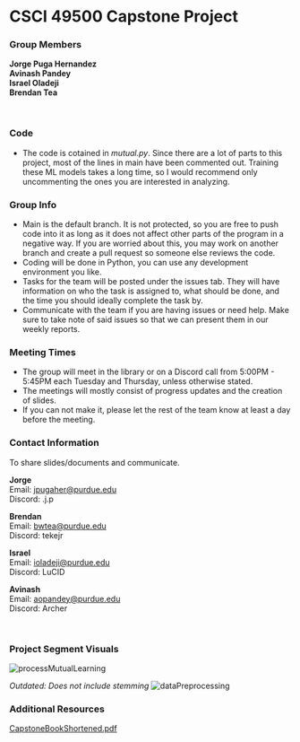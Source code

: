 # CSCI 49500 Capstone Project

### Group Members <br/>
**Jorge Puga Hernandez**  
**Avinash Pandey**  
**Israel Oladeji**  
**Brendan Tea**

<br/>

### Code
- The code is cotained in *mutual.py*. Since there are a lot of parts to this
project, most of the lines in main have been commented out. Training these ML models takes
a long time, so I would recommend only uncommenting the ones you are interested in
analyzing.

### Group Info
- Main is the default branch. It is not protected, so you are free to push
code into it as long as it does not affect other parts of the program in
a negative way. If you are worried about this, you may work on another branch
and create a pull request so someone else reviews the code.
- Coding will be done in Python, you can use any development environment you like.
- Tasks for the team will be posted under the issues tab. They
will have information on who the task is assigned to, what should be done, and the
time you should ideally complete the task by.
- Communicate with the team if you are having issues or need help. Make sure to take
note of said issues so that we can present them in our weekly reports.

### Meeting Times
- The group will meet in the library or on a Discord call from 5:00PM - 5:45PM each Tuesday and Thursday,
unless otherwise stated.
- The meetings will mostly consist of progress updates and the creation of slides.
- If you can not make it, please let the rest of the team know at least a day before the meeting.

### Contact Information <br/>
To share slides/documents and communicate.  

**Jorge**  
  Email: jpugaher@purdue.edu  
  Discord: .j.p

**Brendan**  
  Email: bwtea@purdue.edu  
  Discord: tekejr  

**Israel**  
  Email: ioladeji@purdue.edu  
  Discord: LuCID  

  **Avinash**  
  Email: aopandey@purdue.edu  
  Discord: Archer  

  
<br/>

### Project Segment Visuals
![processMutualLearning](https://github.com/user-attachments/assets/bf5df7a7-a30c-4ddc-a730-26762934d03c)

*Outdated: Does not include stemming*
![dataPreprocessing](https://github.com/user-attachments/assets/13f2273a-8d9a-47bc-8cdc-d4bc9d04c421)


### Additional Resources
[CapstoneBookShortened.pdf](https://github.com/user-attachments/files/17000707/CapstoneBookShortened.pdf)
